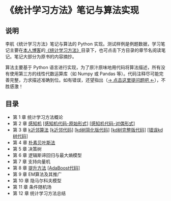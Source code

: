 # 《统计学习方法》笔记与算法实现

## 说明
李航《统计学习方法》笔记与算法的 Python 实现。测试样例是例题数据，学习笔记主要在[本人博客](http://yuenshome.space)的[《统计学习方法》](http://yuenshome.space/?cat=202)目录下，也可点击下方目录的章节名阅读笔记。笔记大部分为原书的内容摘抄。

算法主要基于 Python 语言进行实现，为了原汁原味地用代码将算法描述，所有没有使用第三方的线性代数运算库（如 Numpy 或 Pandas 等）。代码注释尽可能完善完整，力求描述准确到位。如有错误，还望指出（[→ 点击这里提问题吧 ←](https://github.com/ysh329/statistical-learning-methods-note/issues)），不胜感激！

## 目录

* 第 1 章 统计学习方法概论
* 第 2 章 [感知机](./chapter_2_perceptron/) [\[感知机代码-原始形式\]](./chapter_2_perceptron/Perceptron.py) [\[感知机代码-对偶形式\]](./chapter_2_perceptron/Dual-form_Perceptron.py)  
* 第 3 章 [k近邻算法](./chapter_3_kNN/) [\[k近邻代码\]](./chapter_3_kNN/kNN.py) [\[kd树简化版代码\]](./chapter_3_kNN/Simple-kd-Tree.py) [\[kd树完整版代码\]](./chapter_3_kNN/kd-Tree.py) [\[错误kd树代码\]](./chapter_3_kNN/WrongKDTreeCodeDemo.py)
* 第 4 章 [朴素贝叶斯法](./chapter_4_NaiveBayes/)
* 第 5 章 决策树
* 第 6 章 逻辑斯谛回归与最大熵模型
* 第 7 章 支持向量机
* 第 8 章 [提升方法](./chapter_8_boosting/) [\[AdaBoost代码\]](./chapter_8_boosting/AdaBoost.py)
* 第 9 章 EM算法及其推广
* 第 10 章 隐马尔科夫模型
* 第 11 章 条件随机场
* 第 12 章 统计学习方法总结
